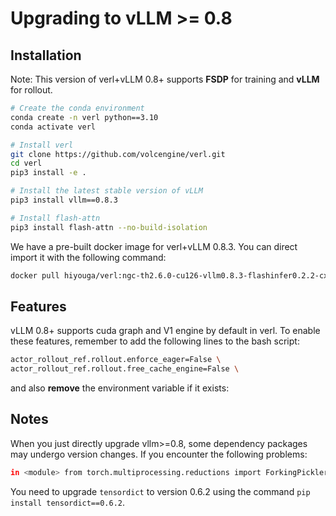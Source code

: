 # Upgrading to vLLM >= 0.8

## Installation

Note: This version of verl+vLLM 0.8+ supports **FSDP** for training and **vLLM** for rollout.

```bash
# Create the conda environment
conda create -n verl python==3.10
conda activate verl

# Install verl
git clone https://github.com/volcengine/verl.git
cd verl
pip3 install -e .

# Install the latest stable version of vLLM
pip3 install vllm==0.8.3

# Install flash-attn
pip3 install flash-attn --no-build-isolation

```

We have a pre-built docker image for verl+vLLM 0.8.3. You can direct import it with the following command:

```bash
docker pull hiyouga/verl:ngc-th2.6.0-cu126-vllm0.8.3-flashinfer0.2.2-cxx11abi0
```

## Features

vLLM 0.8+ supports cuda graph and V1 engine by default in verl. To enable these features, remember to add the following lines to the bash script:

```bash
actor_rollout_ref.rollout.enforce_eager=False \
actor_rollout_ref.rollout.free_cache_engine=False \
```

and also **remove** the environment variable if it exists:

## Notes

When you just directly upgrade vllm>=0.8, some dependency packages may undergo version changes. If you encounter the following problems:

```bash
in <module> from torch.multiprocessing.reductions import ForkingPickler ImportError: cannot import name 'ForkingPickler' from 'torch.multiprocessing.reductions' (/opt/conda/lib/python3.11/site-packages/torch/multiprocessing/reductions.py)
```

You need to upgrade `tensordict` to version 0.6.2 using the command `pip install tensordict==0.6.2`.

